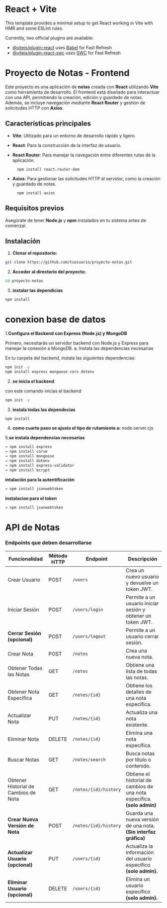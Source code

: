# React + Vite

This template provides a minimal setup to get React working in Vite with HMR and some ESLint rules.

Currently, two official plugins are available:

- [@vitejs/plugin-react](https://github.com/vitejs/vite-plugin-react/blob/main/packages/plugin-react/README.md) uses [Babel](https://babeljs.io/) for Fast Refresh
- [@vitejs/plugin-react-swc](https://github.com/vitejs/vite-plugin-react-swc) uses [SWC](https://swc.rs/) for Fast Refresh




# Proyecto de Notas - Frontend

Este proyecto es una aplicación de **notas** creada con **React** utilizando **Vite** como herramienta de desarrollo. El frontend está diseñado para interactuar con una API, permitiendo la creación, edición y guardado de notas. Además, se incluye navegación mediante **React Router** y gestión de solicitudes HTTP con **Axios**.

## Características principales

- **Vite**: Utilizado para un entorno de desarrollo rápido y ligero.
- **React**: Para la construcción de la interfaz de usuario.
- **React Router**: Para manejar la navegación entre diferentes rutas de la aplicación.

        npm install react-router-dom

- **Axios**: Para gestionar las solicitudes HTTP al servidor, como la creación y guardado de notas.

        npm install axios


## Requisitos previos

Asegúrate de tener **Node.js** y **npm** instalados en tu sistema antes de comenzar.

## Instalación

1. **Clonar el repositorio:**
```bash
git clone https://github.com/tuusuario/proyecto-notas.git
```
2. **Acceder al directorio del proyecto:**

```bash
cd proyecto-notas
```
3. **instalar las dependicias**
```bash
npm install 
```

# conexion base de datos

1.**Configura el Backend con Express (Node.js) y MongoDB**

Primero, necesitarás un servidor backend con Node.js y Express para manejar la conexión a MongoDB.
a. Instala las dependencias necesarias

En tu carpeta del backend, instala las siguientes dependencias:
```bash
npm init -y
npm install express mongoose cors dotenv
```
        

2. **se inicia el backend**

con este comando inicias el backend
```bash
npm init -y
```
       

3. **instala todas las dependecias**
```bash
npm install 
```

4. **como cuarto paso se ajusta el tipo de rutamiento a:**
        node server.cjs

5.**se instala dependencias necesarias**

```bash
→ npm install express
→ npm install corse
→ npm install mongoose
→ npm install dotenv
→ npm install express-validator
→ npm install bcrypt
```


**intalación para la autentificación**
```bash
→ npm install jsonwebtoken
```

**instalacion para el token**
```bash
→ npm install jsonwebtoken
```



# API de Notas

### Endpoints que deben desarrollarse

| **Funcionalidad**                    | **Método HTTP** | **Endpoint**          | **Descripción**                                              |
| ------------------------------------ | --------------- | --------------------- | ------------------------------------------------------------ |
| Crear Usuario                        | POST            | `/users`              | Crea un nuevo usuario y devuelve un token JWT.               |
| Iniciar Sesión                       | POST            | `/users/login`        | Permite a un usuario iniciar sesión y obtener un token JWT.  |
| **Cerrar Sesión (opcional)**         | POST            | `/users/logout`       | Permite a un usuario cerrar sesión.                          |
| Crear Nota                           | POST            | `/notes`              | Crea una nueva nota.                                         |
| Obtener Todas las Notas              | GET             | `/notes`              | Obtiene una lista de todas las notas.                        |
| Obtener Nota Específica              | GET             | `/notes/{id}`         | Obtiene los detalles de una nota específica.                 |
| Actualizar Nota                      | PUT             | `/notes/{id}`         | Actualiza una nota existente.                                |
| Eliminar Nota                        | DELETE          | `/notes/{id}`         | Elimina una nota específica.                                 |
| Buscar Notas                         | GET             | `/notes/search`       | Busca notas por título o contenido.                          |
| Obtener Historial de Cambios de Nota | GET             | `/notes/{id}/history` | Obtiene el historial de cambios de una nota específica. **(solo admin)** |
| **Crear Nueva Versión de Nota**      | POST            | `/notes/{id}/history` | Guarda una nueva versión de una nota. **(Sin interfaz gráfica)** |
| **Actualizar Usuario (opcional)**    | PUT             | `/users/{id}`         | Actualiza la información del usuario específico **(solo admin).** |
| **Eliminar Usuario (opcional)**      | DELETE          | `/users/{id}`         | Elimina un usuario específico **(solo admin).**              |
